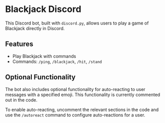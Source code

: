 # Blackjack Discord

This Discord bot, built with `discord.py`, allows users to play a game of Blackjack directly in Discord.

## Features

- Play Blackjack with commands
- Commands: `/ping`, `/blackjack`, `/hit`, `/stand`

## Optional Functionality

The bot also includes optional functionality for auto-reacting to user messages with a specified emoji. This functionality is currently commented out in the code.

To enable auto-reacting, uncomment the relevant sections in the code and use the `/autoreact` command to configure auto-reactions for a user.
